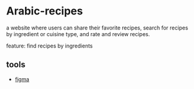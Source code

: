 # Arabic-recipes

a website where users can share their favorite recipes, search for recipes by
ingredient or cuisine type, and rate and review recipes.

feature: find recipes by ingredients

## tools

- [figma](https://www.figma.com/file/31t8JmFudLWZiZ77hZTBpr/masterpiece?node-id=0-1&t=xbwZIqVyhWQ0iXjE-0)
